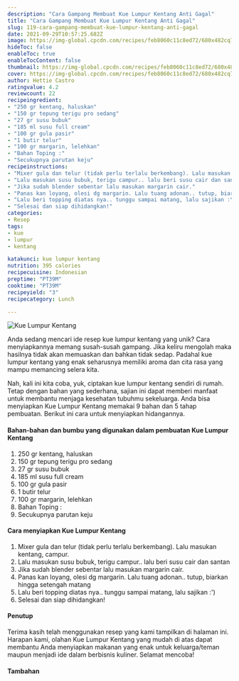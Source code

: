 ```yaml
---
description: "Cara Gampang Membuat Kue Lumpur Kentang Anti Gagal"
title: "Cara Gampang Membuat Kue Lumpur Kentang Anti Gagal"
slug: 119-cara-gampang-membuat-kue-lumpur-kentang-anti-gagal
date: 2021-09-29T10:57:25.682Z
image: https://img-global.cpcdn.com/recipes/feb8060c11c8ed72/680x482cq70/kue-lumpur-kentang-foto-resep-utama.jpg
hideToc: false
enableToc: true
enableTocContent: false
thumbnail: https://img-global.cpcdn.com/recipes/feb8060c11c8ed72/680x482cq70/kue-lumpur-kentang-foto-resep-utama.jpg
cover: https://img-global.cpcdn.com/recipes/feb8060c11c8ed72/680x482cq70/kue-lumpur-kentang-foto-resep-utama.jpg
author: Hettie Castro
ratingvalue: 4.2
reviewcount: 22
recipeingredient:
- "250 gr kentang, haluskan"
- "150 gr tepung terigu pro sedang"
- "27 gr susu bubuk"
- "185 ml susu full cream"
- "100 gr gula pasir"
- "1 butir telur"
- "100 gr margarin, lelehkan"
- "Bahan Toping :"
- "Secukupnya parutan keju"
recipeinstructions:
- "Mixer gula dan telur (tidak perlu terlalu berkembang). Lalu masukan kentang, campur."
- "Lalu masukan susu bubuk, terigu campur.. lalu beri susu cair dan santan"
- "Jika sudah blender sebentar lalu masukan margarin cair."
- "Panas kan loyang, olesi dg margarin. Lalu tuang adonan.. tutup, biarkan hingga setengah matang"
- "Lalu beri topping diatas nya.. tunggu sampai matang, lalu sajikan :\')"
- "Selesai dan siap dihidangkan!"
categories:
- Resep
tags:
- kue
- lumpur
- kentang

katakunci: kue lumpur kentang 
nutrition: 395 calories
recipecuisine: Indonesian
preptime: "PT39M"
cooktime: "PT39M"
recipeyield: "3"
recipecategory: Lunch

---
```



![Kue Lumpur Kentang](https://img-global.cpcdn.com/recipes/feb8060c11c8ed72/680x482cq70/kue-lumpur-kentang-foto-resep-utama.jpg)

Anda sedang mencari ide resep kue lumpur kentang yang unik? Cara menyiapkannya memang susah-susah gampang. Jika keliru mengolah maka hasilnya tidak akan memuaskan dan bahkan tidak sedap. Padahal kue lumpur kentang yang enak seharusnya memiliki aroma dan cita rasa yang mampu memancing selera kita.




Nah, kali ini kita coba, yuk, ciptakan kue lumpur kentang sendiri di rumah. Tetap dengan bahan yang sederhana, sajian ini dapat memberi manfaat untuk membantu menjaga kesehatan tubuhmu sekeluarga. Anda bisa menyiapkan Kue Lumpur Kentang memakai 9 bahan dan 5 tahap pembuatan. Berikut ini cara untuk menyiapkan hidangannya.

<!--inarticleads1-->

#### Bahan-bahan dan bumbu yang digunakan dalam pembuatan Kue Lumpur Kentang

1. 250 gr kentang, haluskan
1. 150 gr tepung terigu pro sedang
1. 27 gr susu bubuk
1. 185 ml susu full cream
1. 100 gr gula pasir
1. 1 butir telur
1. 100 gr margarin, lelehkan
1. Bahan Toping :
1. Secukupnya parutan keju

<!--inarticleads2-->

#### Cara menyiapkan Kue Lumpur Kentang

1. Mixer gula dan telur (tidak perlu terlalu berkembang). Lalu masukan kentang, campur.
1. Lalu masukan susu bubuk, terigu campur.. lalu beri susu cair dan santan
1. Jika sudah blender sebentar lalu masukan margarin cair.
1. Panas kan loyang, olesi dg margarin. Lalu tuang adonan.. tutup, biarkan hingga setengah matang
1. Lalu beri topping diatas nya.. tunggu sampai matang, lalu sajikan :\')
1. Selesai dan siap dihidangkan!

#### Penutup

Terima kasih telah menggunakan resep yang kami tampilkan di halaman ini. Harapan kami, olahan Kue Lumpur Kentang yang mudah di atas dapat membantu Anda menyiapkan makanan yang enak untuk keluarga/teman maupun menjadi ide dalam berbisnis kuliner. Selamat mencoba!

#### Tambahan



